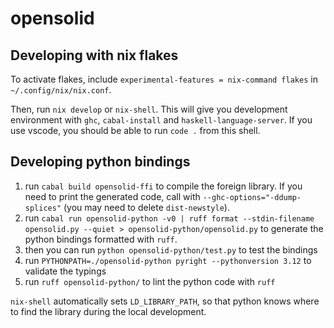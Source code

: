 # opensolid

## Developing with nix flakes

To activate flakes, include `experimental-features = nix-command flakes` in `~/.config/nix/nix.conf`.

Then, run `nix develop` or `nix-shell`. This will give you development environment with `ghc`, `cabal-install` and `haskell-language-server`. If you use vscode, you should be able to run `code .` from this shell.

## Developing python bindings

1. run `cabal build opensolid-ffi` to compile the foreign library. If you need to print the generated code, call with `--ghc-options="-ddump-splices"` (you may need to delete `dist-newstyle`).
2. run `cabal run opensolid-python -v0 | ruff format --stdin-filename opensolid.py --quiet > opensolid-python/opensolid.py` to generate the python bindings formatted with `ruff`.
3. then you can run `python opensolid-python/test.py` to test the bindings
4. run `PYTHONPATH=./opensolid-python pyright --pythonversion 3.12` to validate the typings
5. run `ruff opensolid-python/` to lint the python code with `ruff`

`nix-shell` automatically sets `LD_LIBRARY_PATH`, so that python knows where to find the
library during the local development.
